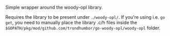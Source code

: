 Simple wrapper around the woody-opl library.

Requires the library to be present under `./woody-opl/`.
If you're using i.e. `go get`, you need to manually place the library .c/h files inside the `$GOPATH/pkg/mod/github.com/trondhumbor/go-woody-opl/woody-opl` folder.